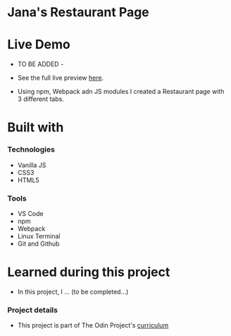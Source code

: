 <h1> Jana's Restaurant Page </h1>

# Live Demo 
- TO BE ADDED - 

- See the full live preview [here]().
- Using npm, Webpack adn JS modules I created a Restaurant page with 3 different tabs.</br> 

<h1> Built with </h1>

<h3> Technologies </h3>

- Vanilla JS
- CSS3
- HTML5

<h3> Tools </h3>

- VS Code 
- npm
- Webpack
- Linux Terminal
- Git and Github

<h1>Learned during this project</h1>

- In this project, I ... (to be completed...) </br>



<h3> Project details </h3>

- This project is part of The Odin Project's [curriculum](https://www.theodinproject.com/lessons/node-path-javascript-restaurant-page) 


